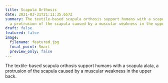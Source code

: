 ```yaml
---
title: Scapula Orthosis
date: 2021-03-31T21:11:35.657Z
summary: The textile-based scapula orthosis support humans with a scapula alata,
  a protrusion of the scapula caused by a muscular weakness in the upper back.
draft: false
featured: false
image:
  filename: featured.jpg
  focal_point: Smart
  preview_only: false
---
```

The textile-based scapula orthosis support humans with a scapula alata, a protrusion of the scapula caused by a muscular weakness in the upper back.